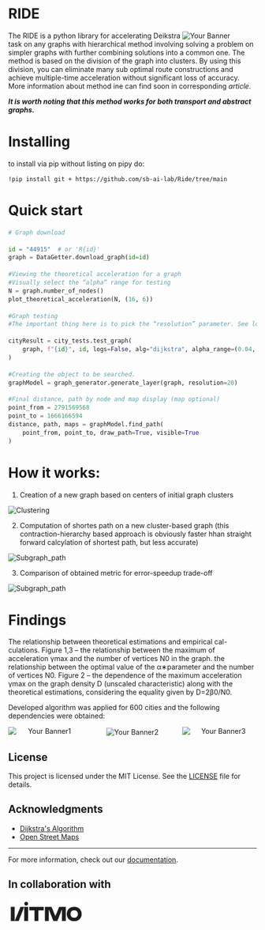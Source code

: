 # RIDE


<img align="right" src="./images/logo2.png" alt="Your Banner" width="30%">

The RIDE is a python library for accelerating Deikstra task on any graphs with hierarchical method involving solving a problem on simpler graphs with further combining solutions into a common one. The method is based on the division of the graph into clusters. By using this division, you can eliminate many sub optimal route constructions and achieve multiple-time acceleration without significant loss of accuracy. More information about method ine can find soon in corresponding _article_.

***It is worth noting that this method works for both transport and abstract graphs.***


# Installing

to install via pip without listing on pipy do: 
```
!pip install git + https://github.com/sb-ai-lab/Ride/tree/main
```

# Quick start


```py
# Graph download

id = "44915"  # or 'R{id}'
graph = DataGetter.download_graph(id=id)

#Viewing the theoretical acceleration for a graph
#Visually select the “alpha” range for testing
N = graph.number_of_nodes()
plot_theoretical_acceleration(N, (16, 6))

#Graph testing
#The important thing here is to pick the “resolution” parameter. See logs.

cityResult = city_tests.test_graph(
    graph, f"{id}", id, logs=False, alg="dijkstra", alpha_range=(0.04, 0.1)
)

#Creating the object to be searched.
graphModel = graph_generator.generate_layer(graph, resolution=20)

#Final distance, path by node and map display (map optional)
point_from = 2791569568
point_to = 1666166594
distance, path, maps = graphModel.find_path(
    point_from, point_to, draw_path=True, visible=True
)
```


# How it works:
1. Creation of a new graph based on centers of initial graph clusters

![Clustering](./images/clustering.png)

2. Computation of shortes path on a new cluster-based graph (this contraction-hierarchy based approach is obviously faster hhan straight forward calcylation of shortest path, but less accurate)

![Subgraph_path](./images/subgraph_path.png)

3. Comparison of obtained metric for error-speedup trade-off

![Subgraph_path](./images/metrics.png)

# Findings

The relationship between theoretical estimations and empirical cal-
culations. Figure 1,3 – the relationship between the maximum of acceleration γmax and the number of vertices N0 in the graph.
the relationship between the optimal value of the α∗parameter and the number of vertices N0. Figure 2 – the dependence of the maximum acceleration γmax on the graph density D (unscaled characteristic) along with the theoretical estimations, considering the equality given by D=2β0/N0.

Developed algorithm was applied for 600 cities and the following dependencies were obtained:

<div style="text-align: center;">
    <img align="left" src="./images/all_a.png" alt="Your Banner1" width="30%">
    <img align="center" src="./images/all_y.png" alt="Your Banner2" width="30%">
    <img align="right" src="./images/all_y_max.png" alt="Your Banner3" width="30%">
</div>

<!-- # Results

Explore the performance of the Hierarchical Pathfinding Algorithm compared to the classical Dijkstra algorithm through the following graphs: -->

<!-- ![Prague Graph](./images/Prague.png) -->

<!-- 
The relationship between the maximum acceleration $γ_{max}$ and the number of vertices $N_0$ in the graph.

![Max Acceleration](./images/max_acceleration.png)
-->

<!-- ## Contributing

We welcome contributions! Please read our [Contributing Guidelines](CONTRIBUTING.md) for more information. -->

## License

This project is licensed under the MIT License. See the [LICENSE](LICENSE) file for details.

## Acknowledgments

- [Dijkstra's Algorithm](https://en.wikipedia.org/wiki/Dijkstra%27s_algorithm)
- [Open Street Maps](https://www.openstreetmap.org)

---

For more information, check out our [documentation](https://graph-topology-in-routing-problems.readthedocs.io/en/latest/).

## In collaboration with

<img align="left" src="./images/ITMO.png" alt="Your Banner" width="30%">








